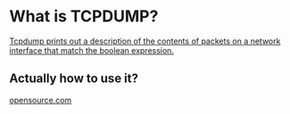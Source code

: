 # What is TCPDUMP?

[Tcpdump prints out a description of the contents of packets on a network interface that match the boolean expression.](https://linux.die.net/man/8/tcpdump)


## Actually how to use it?

[opensource.com](https://opensource.com/article/18/10/introduction-tcpdump)
